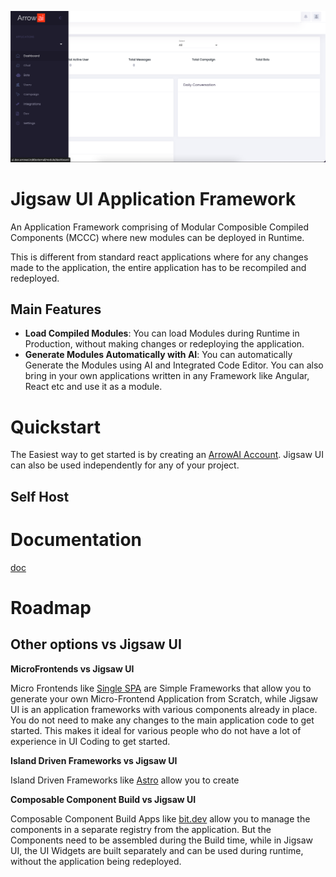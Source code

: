 
![image](frontend/docs/Screenshot1.png)


# Jigsaw UI Application Framework

An Application Framework comprising of Modular Composible Compiled Components (MCCC) where new modules can be deployed in Runtime. 

This is different from standard react applications where for any changes made to the application, the entire application has to be recompiled and redeployed. 


## Main Features
- **Load Compiled Modules**: You can load Modules during Runtime in Production, without making changes or redeploying the application.
- **Generate Modules Automatically with AI**: You can automatically Generate the Modules using AI and Integrated Code Editor. You can also bring in your own applications written in any Framework like Angular, React etc and use it as a module.

# Quickstart

The Easiest way to get started is by creating an [ArrowAI Account](http://www.arrowai.com). Jigsaw UI can also be used independently for any of your project. 

## Self Host


# Documentation

[doc]()

# Roadmap


## Other options vs Jigsaw UI

**MicroFrontends vs Jigsaw UI**

Micro Frontends like [Single SPA](https://single-spa.js.org) are Simple Frameworks that allow you to generate your own Micro-Frontend Application from Scratch, while Jigsaw UI is an application frameworks with various components already in place. You do not need to make any changes to the main application code to get started. This makes it ideal for various people who do not have a lot of experience in UI Coding to get started.

**Island Driven Frameworks vs Jigsaw UI**

Island Driven Frameworks like [Astro](https://astro.build) allow you to create 


**Composable Component Build vs Jigsaw UI**

Composable Component Build Apps like [bit.dev](https://bit.dev) allow you to manage the components in a separate registry from the application. But the Components need to be assembled during the Build time, while in Jigsaw UI, the UI Widgets are built separately and can be used during runtime, without the application being redeployed.
